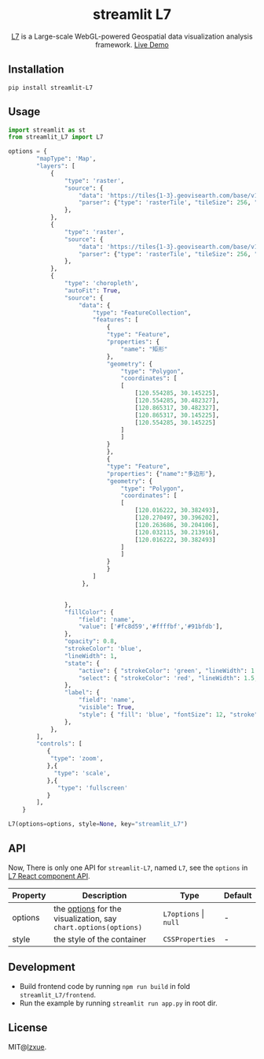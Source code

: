 <h1 align="center">
  <b>streamlit L7</b>
</h1>

<div align="center">

[L7](https://github.com/antvis/L7) is a  Large-scale WebGL-powered Geospatial data visualization analysis framework. [Live Demo](https://l7maps.streamlit.app/)



</div>


## Installation

```
pip install streamlit-L7 
```


## Usage

```py
import streamlit as st
from streamlit_L7 import L7

options = {
        "mapType": 'Map',
        "layers": [
            {
                "type": 'raster',
                "source": {
                    "data": 'https://tiles{1-3}.geovisearth.com/base/v1/ter/{z}/{x}/{y}?format=webp&tmsIds=w&token=b2a0cfc132cd60b61391b9dd63c15711eadb9b38a9943e3f98160d5710aef788',
                    "parser": {"type": 'rasterTile', "tileSize": 256, "zoomOffset": 0},
                },
            },
            {
                "type": 'raster',
                "source": {
                    "data": 'https://tiles{1-3}.geovisearth.com/base/v1/cat/{z}/{x}/{y}?format=png&tmsIds=w&token=b2a0cfc132cd60b61391b9dd63c15711eadb9b38a9943e3f98160d5710aef788',
                    "parser": {"type": 'rasterTile', "tileSize": 256, "zoomOffset": 1},
                },
            },
            {
                "type": 'choropleth',
                "autoFit": True,
                "source": {
                    "data": {
                        "type": "FeatureCollection",
                        "features": [
                            {
                            "type": "Feature",
                            "properties": {
                                "name": "矩形"
                            },
                            "geometry": {
                                "type": "Polygon",
                                "coordinates": [
                                [
                                    [120.554285, 30.145225],
                                    [120.554285, 30.482327],
                                    [120.865317, 30.482327],
                                    [120.865317, 30.145225],
                                    [120.554285, 30.145225]
                                ]
                                ]
                            }
                            },
                            {
                            "type": "Feature",
                            "properties": {"name":"多边形"},
                            "geometry": {
                                "type": "Polygon",
                                "coordinates": [
                                [
                                    [120.016222, 30.382493],
                                    [120.270497, 30.396202],
                                    [120.263686, 30.204106],
                                    [120.032115, 30.213916],
                                    [120.016222, 30.382493]
                                ]
                                ]
                            }
                            }
                        ]
                     },


                },
                "fillColor": {
                    "field": 'name',
                    "value": ['#fc8d59','#ffffbf','#91bfdb'],
                },
                "opacity": 0.8,
                "strokeColor": 'blue',
                "lineWidth": 1,
                "state": {
                    "active": { "strokeColor": 'green', "lineWidth": 1.5, "lineOpacity": 0.8 },
                    "select": { "strokeColor": 'red', "lineWidth": 1.5, "lineOpacity": 0.8 },
                },
                "label": {
                    "field": 'name',
                    "visible": True,
                    "style": { "fill": 'blue', "fontSize": 12, "stroke": '#fff', "strokeWidth": 2 },
                },
            },
        ],
        "controls": [
           {
            "type": 'zoom',
           },{
             "type": 'scale',
           },{
              "type": 'fullscreen'
           }
        ],
    }

L7(options=options, style=None, key="streamlit_L7")

```


## API

Now, There is only one API for `streamlit-L7`, named `L7`, see the `options` in [L7 React component API](https://larkmap.antv.antgroup.com/components/lark-map).

| Property | Description                                                                                                     | Type                  | Default |
| -------- | --------------------------------------------------------------------------------------------------------------- | --------------------- | ------- |
| options  | the [options](https://larkmap.antv.antgroup.com/components/lark-map) for the visualization, say `chart.options(options)` | `L7options` \| `null` | -       |
| style    | the style of the container                                                                                      | `CSSProperties`       | -       |


## Development

- Build frontend code by running `npm run build` in fold `streamlit_L7/frontend`.
- Run the example by running `streamlit run app.py` in root dir.

## 

## License

MIT@[lzxue](https://github.com/lzxue).
